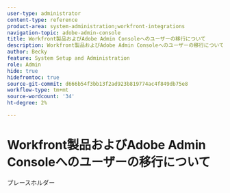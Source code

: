 ```yaml
---
user-type: administrator
content-type: reference
product-area: system-administration;workfront-integrations
navigation-topic: adobe-admin-console
title: Workfront製品およびAdobe Admin Consoleへのユーザーの移行について
description: Workfront製品およびAdobe Admin Consoleへのユーザーの移行について
author: Becky
feature: System Setup and Administration
role: Admin
hide: true
hidefromtoc: true
source-git-commit: d666b54f3bb13f2ad923b819774ac4f849db75e8
workflow-type: tm+mt
source-wordcount: '34'
ht-degree: 2%

---
```


# Workfront製品およびAdobe Admin Consoleへのユーザーの移行について

プレースホルダー

